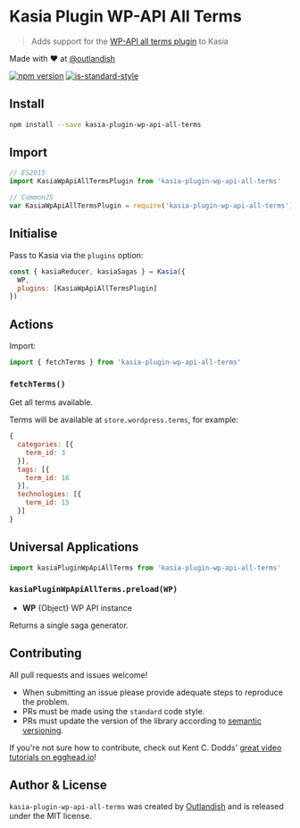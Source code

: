 # Kasia Plugin WP-API All Terms

> Adds support for the [WP-API all terms plugin](https://wordpress.org/plugins/wp-rest-api-all-terms/) to Kasia

Made with ❤ at [@outlandish](http://www.twitter.com/outlandish)

<a href="http://badge.fury.io/js/kasia-plugin-wp-api-all-terms"><img alt="npm version" src="https://badge.fury.io/js/kasia-plugin-wp-api-all-terms.svg"></a>
[![js-standard-style](https://img.shields.io/badge/code%20style-standard-brightgreen.svg)](http://standardjs.com/)

## Install

```sh
npm install --save kasia-plugin-wp-api-all-terms
```

## Import

```js
// ES2015
import KasiaWpApiAllTermsPlugin from 'kasia-plugin-wp-api-all-terms'
```

```js
// CommonJS
var KasiaWpApiAllTermsPlugin = require('kasia-plugin-wp-api-all-terms')
```

## Initialise

Pass to Kasia via the `plugins` option:

```js
const { kasiaReducer, kasiaSagas } = Kasia({
  WP,
  plugins: [KasiaWpApiAllTermsPlugin]
})
```

## Actions

Import:

```js
import { fetchTerms } from 'kasia-plugin-wp-api-all-terms'
```

### `fetchTerms()`

Get all terms available.

Terms will be available at `store.wordpress.terms`, for example:

```js
{
  categories: [{
    term_id: 3
  }],
  tags: [{
    term_id: 16
  }],
  technologies: [{
    term_id: 15
  }]
}
```

## Universal Applications

```js
import kasiaPluginWpApiAllTerms from 'kasia-plugin-wp-api-all-terms'
```

### `kasiaPluginWpApiAllTerms.preload(WP)`

- __WP__ {Object} WP API instance

Returns a single saga generator.

## Contributing

All pull requests and issues welcome!

- When submitting an issue please provide adequate steps to reproduce the problem.
- PRs must be made using the `standard` code style.
- PRs must update the version of the library according to [semantic versioning](http://semver.org/).

If you're not sure how to contribute, check out Kent C. Dodds'
[great video tutorials on egghead.io](https://egghead.io/lessons/javascript-identifying-how-to-contribute-to-an-open-source-project-on-github)!

## Author & License

`kasia-plugin-wp-api-all-terms` was created by [Outlandish](https://twitter.com/outlandish) and is released under the MIT license.
